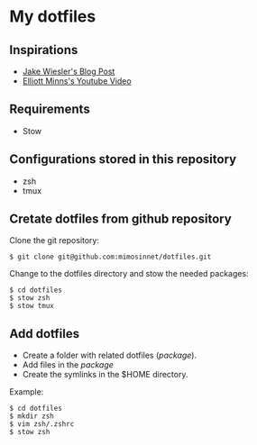 # My dotfiles

## Inspirations

* [Jake Wiesler's Blog Post](https://www.jakewiesler.com/blog/managing-dotfiles)
* [Elliott Minns's Youtube Video](https://youtube.com/watch?v=y6XCebnB9gs)

## Requirements

* Stow

## Configurations stored in this repository

* zsh
* tmux

## Cretate dotfiles from github repository

Clone the git repository:

    $ git clone git@github.com:mimosinnet/dotfiles.git

Change to the dotfiles directory and stow the needed packages: 

    $ cd dotfiles
    $ stow zsh
    $ stow tmux

## Add dotfiles 

* Create a folder with related dotfiles (_package_).
* Add files in the _package_
* Create the symlinks in the $HOME directory.

Example: 

    $ cd dotfiles
    $ mkdir zsh
    $ vim zsh/.zshrc
    $ stow zsh

